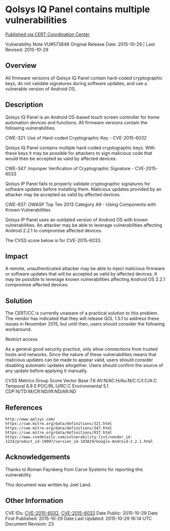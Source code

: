 # Qolsys IQ Panel contains multiple vulnerabilities

[Published via CERT Coordination Center](https://www.kb.cert.org/vuls/id/573848)

Vulnerability Note VU#573848
Original Release Date: 2015-10-29 | Last Revised: 2015-10-29

## Overview

All firmware versions of Qolsys IQ Panel contain hard-coded cryptographic keys, do not validate signatures during software updates, and use a vulnerable version of Android OS.

## Description

Qolsys IQ Panel is an Android OS-based touch screen controller for home automation devices and functions. All firmware versions contain the following vulnerabilities.

CWE-321: Use of Hard-coded Cryptographic Key - CVE-2015-6032

Qolsys IQ Panel contains multiple hard-coded cryptographic keys. With these keys it may be possible for attackers to sign malicious code that would then be accepted as valid by affected devices.

CWE-347: Improper Verification of Cryptographic Signature - CVE-2015-6033

Qolsys IP Panel fails to properly validate cryptographic signatures for software updates before installing them. Malicious updates provided by an attacker may be accepted as valid by affected devices.

CWE-937: OWASP Top Ten 2013 Category A9 - Using Components with Known Vulnerabilities

Qolsys IP Panel uses an outdated version of Android OS with known vulnerabilities. An attacker may be able to leverage vulnerabilities affecting Android 2.2.1 to compromise affected devices.

The CVSS score below is for CVE-2015-6033.

## Impact

A remote, unauthenticated attacker may be able to inject malicious firmware or software updates that will be accepted as valid by affected devices. It may be possible to leverage known vulnerabilities affecting Android OS 2.2.1 compromise affected devices.

## Solution

The CERT/CC is currently unaware of a practical solution to this problem. The vendor has indicated that they will release QOL 1.5.1 to address these issues in November 2015, but until then, users should consider the following workaround.

Restrict access

As a general good security practice, only allow connections from trusted hosts and networks. Since the nature of these vulnerabilities means that malicious updates can be made to appear valid, users should consider disabling automatic updates altogether. Users should confirm the source of any update before applying it manually.

CVSS Metrics
Group 	Score 	Vector
Base 	7.6 	AV:N/AC:H/Au:N/C:C/I:C/A:C
Temporal 	6.8 	E:POC/RL:U/RC:C
Environmental 	5.1 	CDP:N/TD:M/CR:ND/IR:ND/AR:ND

## References

    http://www.qolsys.com/
    https://cwe.mitre.org/data/definitions/321.html
    https://cwe.mitre.org/data/definitions/347.html
    https://cwe.mitre.org/data/definitions/937.html
    https://www.cvedetails.com/vulnerability-list/vendor_id-1224/product_id-19997/version_id-103819/Google-Android-2.2.1.html

## Acknowledgements

Thanks to Roman Faynberg from Carve Systems for reporting this vulnerability.

This document was written by Joel Land.

## Other Information

CVE IDs: 	[CVE-2015-6032](https://nvd.nist.gov/vuln/detail/CVE-2015-6032), [CVE-2015-6033](https://nvd.nist.gov/vuln/detail/CVE-2015-6033)
Date Public: 	2015-10-29
Date First Published: 	2015-10-29
Date Last Updated: 	2015-10-29 16:14 UTC
Document Revision: 	23 